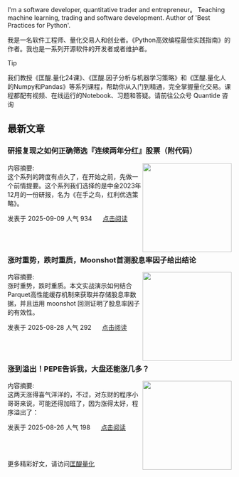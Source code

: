 I'm a software developer, quantitative trader and entrepreneur。 Teaching machine learning, trading and software development. Author of 'Best Practices for Python'. 

我是一名软件工程师、量化交易人和创业者。《Python高效编程最佳实践指南》的作者。我也是一系列开源软件的开发者或者维护者。
>[!tip]
>我们教授《匡醍.量化24课》、《匡醍.因子分析与机器学习策略》和《匡醍.量化人的Numpy和Pandas》等系列课程，帮助你从入门到精通，完全掌握量化交易。课程都配有视频、在线运行的Notebook、习题和答疑。请前往公众号 Quantide 咨询

## 最新文章

<div class="as-grid m-t-md">
<div class="card-columns">
    
<div>
<h3>研报复现之如何正确筛选『连续两年分红』股票（附代码）</h3>
<img src="https://cdn.jsdelivr.net/gh/zillionare/imgbed2@main/images/slidev/square/food/2.jpg" style="height: 200px" align="right"/>
<p><span>内容摘要:<br></span>这个系列的跨度有点久了，在开始之前，先做一个前情提要。这个系列我们选择的是中金2023年12月的一份研报，名为《在手之鸟，红利优选策略》。</p>

<p><span style="margin-right:20px">发表于 2025-09-09 人气 934 </span><span><a href="https://www.jieyu.ai/blog/posts/tools/moonshot/moonshot-is-all-you-need-4/">点击阅读</a></span></p>

</div><!--end-article-->
<br/>
<br/>


<div>
<h3>涨时重势，跌时重质，Moonshot首测股息率因子给出结论</h3>
<img src="https://cdn.jsdelivr.net/gh/zillionare/imgbed2@main/images/slidev/square/food/2.jpg" style="height: 200px" align="right"/>
<p><span>内容摘要:<br></span>涨时重势，跌时重质。本文实战演示如何结合Parquet高性能缓存机制来获取并存储股息率数据，并且运用 moonshot 回测证明了股息率因子的有效性。</p>

<p><span style="margin-right:20px">发表于 2025-08-28 人气 292 </span><span><a href="https://www.jieyu.ai/blog/posts/tools/moonshot/moonshot-is-all-you-need-3/">点击阅读</a></span></p>

</div><!--end-article-->
<br/>
<br/>


<div>
<h3>涨到溢出！PEPE告诉我，大盘还能涨几多？</h3>
<img src="https://cdn.jsdelivr.net/gh/zillionare/imgbed2@main/images/2025/08/title.jpg" style="height: 200px" align="right"/>
<p><span>内容摘要:<br></span>这两天涨得喜气洋洋的，不过，对东财的程序小哥哥来说，可能还得加班了，因为涨得太好，程序溢出了：</p>

<p><span style="margin-right:20px">发表于 2025-08-26 人气 198 </span><span><a href="https://www.jieyu.ai/blog/posts/factor-strategy/is-the-Ashare-market-overvalued/">点击阅读</a></span></p>

</div><!--end-article-->
<br/>
<br/>

</div>
</div>

更多精彩好文，请访问[匡醍量化](https://www.jieyu.ai)

